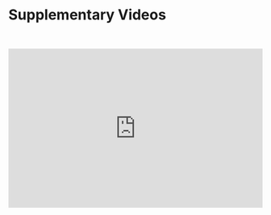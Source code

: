 # Supplementary Videos

<p>&nbsp;</p>

<!-- {% include youtubePlayer.html id="u16FjNGMoEs?autoplay=1" %} -->

 <iframe src="https://www.youtube.com/embed/bObdPHAoZUk" 
    width="100%" 
    height="315"
    frameborder="0" 
    allow="autoplay; encrypted-media"
    allowfullscreen>
</iframe> 